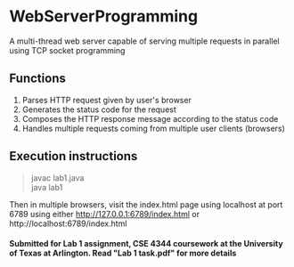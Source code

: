 # WebServerProgramming
A multi-thread web server capable of serving multiple requests in parallel using TCP socket programming

## Functions

1. Parses HTTP request given by user's browser
2. Generates the status code for the request
3. Composes the HTTP response message according to the status code
4. Handles multiple requests coming from multiple user clients (browsers)

## Execution instructions

> javac lab1.java <br>
> java lab1
  
  Then in multiple browsers, visit the index.html page using localhost at port 6789 using either http://127.0.0.1:6789/index.html or http://localhost:6789/index.html

#### Submitted for Lab 1 assignment, CSE 4344 coursework at the University of Texas at Arlington. Read "Lab 1 task.pdf" for more details
